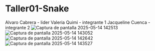 # Taller01-Snake
Alvaro Cabrera - lider
Valeria Quimi - integrante 1
Jacqueline Cuenca - integrante 2
![Captura de pantalla 2025-05-14 142513](https://github.com/user-attachments/assets/c65e7273-8b0c-4cc8-9d8f-5c48b202de99)
![Captura de pantalla 2025-05-14 143052](https://github.com/user-attachments/assets/930300ca-ac99-402c-88d8-4867b398a10a)
![Captura de pantalla 2025-05-14 142642](https://github.com/user-attachments/assets/37f7b56f-434e-4660-9b9f-854bce4935a7)
![Captura de pantalla 2025-05-14 143527](https://github.com/user-attachments/assets/9efb21c5-600a-4b24-bd6f-80fb99c53661)

